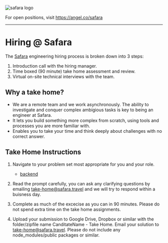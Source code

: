 ![safara logo](https://safara.travel/static/logo-black.svg)

For open positions, visit <https://angel.co/safara>

------------------

# Hiring @ Safara

The [Safara](https://safara.travel) engineering hiring process is broken down into 3 steps: 

1. Introduction call with the hiring manager.
2. Time boxed (90 minute) take home assessment and review.
3. Virtual on-site technical interviews with the team.

## Why a take home?

* We are a remote team and we work asynchronously. The ability to investigate and conquer complex ambigious tasks is key to being an engineer at Safara.
* It lets you build something more complex from scratch, using tools and processes you are more familiar with.
* Enables you to take your time and think deeply about challenges with no correct answer.

## Take Home Instructions

1. Navigate to your problem set most appropriate for you and your role.
    * [backend](backend/README.md)

2. Read the prompt carefully, you can ask any clarifying questions by emailing take-home@safara.travel and we will try to respond within a buisness day.

3. Complete as much of the excecise as you can in 90 minutes. Please do not spend extra time on the take home assignments. 

4. Upload your submission to Google Drive, Dropbox or similar with the folder/zipfile name CanditateName - Take Home. Email your solution to take-home@safara.travel. Please do not include any node_modules/public packages or similar.
